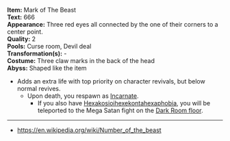 **Item:** Mark of The Beast
<br>
**Text:** 666
<br>
**Appearance:** Three red eyes all connected by the one of their corners to a center point.
<br>
**Quality:** 2
<br>
**Pools:** Curse room, Devil deal
<br>
**Transformation(s):** -
<br>
**Costume:** Three claw marks in the back of the head
<br>
**Abyss:** Shaped like the item

- Adds an extra life with top priority on character revivals, but below normal revives.
  - Upon death, you respawn as [Incarnate](/docs/characters/Incarnate/idea.md).
    - If you also have [Hexakosioihexekontahexaphobia](/docs/items/passive/amazing/Hexakosioihexekontahexaphobia/idea.md), you will be teleported to the Mega Satan fight on the [Dark Room floor](https://bindingofisaacrebirth.fandom.com/wiki/Dark_Room).

---

- https://en.wikipedia.org/wiki/Number_of_the_beast
